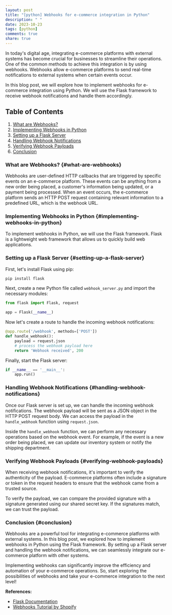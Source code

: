 ```yaml
---
layout: post
title: "[python] Webhooks for e-commerce integration in Python"
description: " "
date: 2023-10-23
tags: [python]
comments: true
share: true
---
```


In today's digital age, integrating e-commerce platforms with external systems has become crucial for businesses to streamline their operations. One of the common methods to achieve this integration is by using webhooks. Webhooks allow e-commerce platforms to send real-time notifications to external systems when certain events occur.

In this blog post, we will explore how to implement webhooks for e-commerce integration using Python. We will use the Flask framework to receive webhook notifications and handle them accordingly.

## Table of Contents
1. [What are Webhooks?](#what-are-webhooks)
2. [Implementing Webhooks in Python](#implementing-webhooks-in-python)
3. [Setting up a Flask Server](#setting-up-a-flask-server)
4. [Handling Webhook Notifications](#handling-webhook-notifications)
5. [Verifying Webhook Payloads](#verifying-webhook-payloads)
6. [Conclusion](#conclusion)

### What are Webhooks? {#what-are-webhooks}

Webhooks are user-defined HTTP callbacks that are triggered by specific events on an e-commerce platform. These events can be anything from a new order being placed, a customer's information being updated, or a payment being processed. When an event occurs, the e-commerce platform sends an HTTP POST request containing relevant information to a predefined URL, which is the webhook URL.

### Implementing Webhooks in Python {#implementing-webhooks-in-python}

To implement webhooks in Python, we will use the Flask framework. Flask is a lightweight web framework that allows us to quickly build web applications.

### Setting up a Flask Server {#setting-up-a-flask-server}

First, let's install Flask using pip:

```bash
pip install flask
```

Next, create a new Python file called `webhook_server.py` and import the necessary modules:

```python
from flask import Flask, request

app = Flask(__name__)
```

Now let's create a route to handle the incoming webhook notifications:

```python
@app.route('/webhook', methods=['POST'])
def handle_webhook():
    payload = request.json
    # process the webhook payload here
    return 'Webhook received', 200
```

Finally, start the Flask server:

```python
if __name__ == '__main__':
    app.run()
```

### Handling Webhook Notifications {#handling-webhook-notifications}

Once our Flask server is set up, we can handle the incoming webhook notifications. The webhook payload will be sent as a JSON object in the HTTP POST request body. We can access the payload in the `handle_webhook` function using `request.json`.

Inside the `handle_webhook` function, we can perform any necessary operations based on the webhook event. For example, if the event is a new order being placed, we can update our inventory system or notify the shipping department.

### Verifying Webhook Payloads {#verifying-webhook-payloads}

When receiving webhook notifications, it's important to verify the authenticity of the payload. E-commerce platforms often include a signature or token in the request headers to ensure that the webhook came from a trusted source.

To verify the payload, we can compare the provided signature with a signature generated using our shared secret key. If the signatures match, we can trust the payload.

### Conclusion {#conclusion}

Webhooks are a powerful tool for integrating e-commerce platforms with external systems. In this blog post, we explored how to implement webhooks in Python using the Flask framework. By setting up a Flask server and handling the webhook notifications, we can seamlessly integrate our e-commerce platform with other systems.

Implementing webhooks can significantly improve the efficiency and automation of your e-commerce operations. So, start exploring the possibilities of webhooks and take your e-commerce integration to the next level!

**References:**
- [Flask Documentation](https://flask.palletsprojects.com/)
- [Webhooks Tutorial by Shopify](https://shopify.dev/tutorials/manage-webhooks)